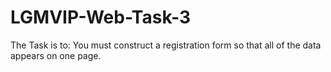 # LGMVIP-Web-Task-3
The Task is to:
You must construct a registration form so that all of the data appears on one page.
